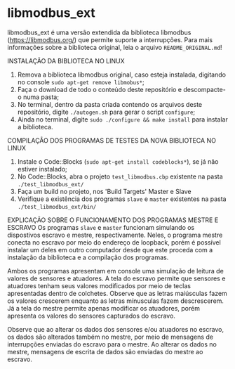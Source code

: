 # libmodbus_ext

libmodbus_ext é uma versão extendida da biblioteca libmodbus (https://libmodbus.org/) que permite suporte a interrupções.
Para mais informações sobre a biblioteca original, leia o arquivo `README_ORIGINAL.md`!


INSTALAÇÃO DA BIBLIOTECA NO LINUX
1. Remova a biblioteca libmodbus original, caso esteja instalada, digitando no console `sudo apt-get remove libmobus*`;
2. Faça o download de todo o conteúdo deste repositório e descompacte-o numa pasta;
3. No terminal, dentro da pasta criada contendo os arquivos deste repositório, digite `./autogen.sh` para gerar o script `configure`;
4. Ainda no terminal, digite `sudo ./configure && make install` para instalar a biblioteca.

COMPILAÇÃO DOS PROGRAMAS DE TESTES DA NOVA BIBLIOTECA NO LINUX
1. Instale o Code::Blocks (`sudo apt-get install codeblocks*`), se já não estiver instalado;
2. No Code::Blocks, abra o projeto `test_libmodbus.cbp` existente na pasta `./test_libmodbus_ext/`
3. Faça um build no projeto, nos 'Build Targets' Master e Slave
4. Verifique a existência dos programas `slave` e `master` existentes na pasta `./test_libmodbus_ext/bin/`

EXPLICAÇÃO SOBRE O FUNCIONAMENTO DOS PROGRAMAS MESTRE E ESCRAVO
Os programas `slave` e `master` funcionam simulando os dispostivos escravo e mestre, respectivamente. Neles, o programa mestre conecta no escravo por meio do endereço de loopback, porém é possível instalar um deles em outro computador desde que este proceda com a instalação da biblioteca e a compilação dos programas.

Ambos os programas apresentam em console uma simulação de leitura de valores de sensores e atuadores. A tela do escravo permite que sensores e atuadores tenham seus valores modificados por meio de teclas apresentadas dentro de colchetes. Observe que as letras maiúsculas fazem os valores crescerem enquanto as letras mínusculas fazem descrescerem. Já a tela do mestre permite apenas modificar os atuadores, porém apresenta os valores do sensores capturados do escravo.

Observe que ao alterar os dados dos sensores e/ou atuadores no escravo, os dados são alterados também no mestre, por meio de mensagens de interrupções enviadas do escravo para o mestre. Ao alterar os dados no mestre, mensagens de escrita de dados são enviadas do mestre ao escravo.
